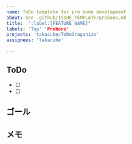 ```yaml
---
name: ToDo template for pro bono development
about: See .github/ISSUE_TEMPLATE/probono.md
title:  ":label:[FEATURE NAME]"
labels: 'Top' 'Probono'
projects: 'takacube/ToDoOraganize'
assignees: 'takacube'

---
```


## ToDo

- [ ]
- [ ]

## ゴール

## メモ